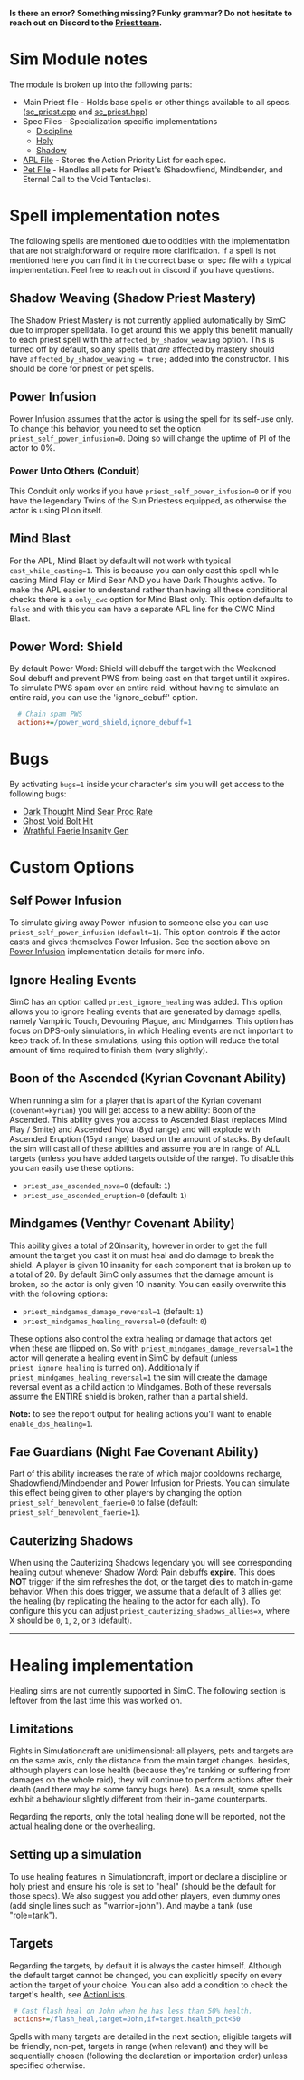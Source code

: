 **Is there an error? Something missing? Funky grammar? Do not hesitate to reach out on Discord to the [Priest team](https://github.com/orgs/simulationcraft/teams/priest/members).**

# Sim Module notes
The module is broken up into the following parts:
- Main Priest file - Holds base spells or other things available to all specs. ([sc_priest.cpp](https://github.com/simulationcraft/simc/blob/shadowlands/engine/class_modules/priest/sc_priest.cpp) and [sc_priest.hpp](https://github.com/simulationcraft/simc/blob/shadowlands/engine/class_modules/priest/sc_priest.hpp))
- Spec Files - Specialization specific implementations
  - [Discipline](https://github.com/simulationcraft/simc/blob/shadowlands/engine/class_modules/priest/sc_priest_discipline.cpp)
  - [Holy](https://github.com/simulationcraft/simc/blob/shadowlands/engine/class_modules/priest/sc_priest_holy.cpp)
  - [Shadow](https://github.com/simulationcraft/simc/blob/shadowlands/engine/class_modules/priest/sc_priest_shadow.cpp)
- [APL File](https://github.com/simulationcraft/simc/blob/shadowlands/engine/class_modules/apl/apl_priest.cpp) - Stores the Action Priority List for each spec.
- [Pet File](https://github.com/simulationcraft/simc/blob/shadowlands/engine/class_modules/priest/sc_priest_pets.cpp) - Handles all pets for Priest's (Shadowfiend, Mindbender, and Eternal Call to the Void Tentacles).

# Spell implementation notes
The following spells are mentioned due to oddities with the implementation that are not straightforward or require more clarification. If a spell is not mentioned here you can find it in the correct base or spec file with a typical implementation. Feel free to reach out in discord if you have questions.

## Shadow Weaving (Shadow Priest Mastery)
The Shadow Priest Mastery is not currently applied automatically by SimC due to improper spelldata. To get around this we apply this benefit manually to each priest spell with the `affected_by_shadow_weaving` option. This is turned off by default, so any spells that _are_ affected by mastery should have `affected_by_shadow_weaving = true;` added into the constructor. This should be done for priest or pet spells.

## Power Infusion
Power Infusion assumes that the actor is using the spell for its self-use only. To change this behavior, you need to set the option `priest_self_power_infusion=0`. Doing so will change the uptime of PI of the actor to 0%.

### Power Unto Others (Conduit)
This Conduit only works if you have `priest_self_power_infusion=0` or if you have the legendary Twins of the Sun Priestess equipped, as otherwise the actor is using PI on itself.

## Mind Blast
For the APL, Mind Blast by default will not work with typical `cast_while_casting=1`. This is because you can only cast this spell while casting Mind Flay or Mind Sear AND you have Dark Thoughts active. To make the APL easier to understand rather than having all these conditional checks there is a `only_cwc` option for Mind Blast only. This option defaults to `false` and with this you can have a separate APL line for the CWC Mind Blast.

## Power Word: Shield
By default Power Word: Shield will debuff the target with the Weakened Soul debuff and prevent PWS from being cast on that target until it expires. To simulate PWS spam over an entire raid, without having to simulate an entire raid, you can use the 'ignore\_debuff' option.
```ini
  # Chain spam PWS
  actions+=/power_word_shield,ignore_debuff=1
```

# Bugs
By activating `bugs=1` inside your character's sim you will get access to the following bugs:
- [Dark Thought Mind Sear Proc Rate](https://github.com/WarcraftPriests/sl-shadow-priest/issues/101)
- [Ghost Void Bolt Hit](https://github.com/SimCMinMax/WoW-BugTracker/issues/678)
- [Wrathful Faerie Insanity Gen](https://github.com/SimCMinMax/WoW-BugTracker/issues/777)

# Custom Options
## Self Power Infusion
To simulate giving away Power Infusion to someone else you can use `priest_self_power_infusion` (`default=1`). This option controls if the actor casts and gives themselves Power Infusion. See the section above on [Power Infusion](Priests#power-infusion) implementation details for more info.

## Ignore Healing Events
SimC has an option called `priest_ignore_healing` was added. This option allows you to ignore healing events that are generated by damage spells, namely Vampiric Touch, Devouring Plague, and Mindgames. This option has focus on DPS-only simulations, in which Healing events are not important to keep track of. In these simulations, using this option will reduce the total amount of time required to finish them (very slightly).

## Boon of the Ascended (Kyrian Covenant Ability)
When running a sim for a player that is apart of the Kyrian covenant (`covenant=kyrian`) you will get access to a new ability: Boon of the Ascended. This ability gives you access to Ascended Blast (replaces Mind Flay / Smite) and Ascended Nova (8yd range) and will explode with Ascended Eruption (15yd range) based on the amount of stacks. By default the sim will cast all of these abilities and assume you are in range of ALL targets (unless you have added targets outside of the range). To disable this you can easily use these options:

- `priest_use_ascended_nova=0` (default: `1`)
- `priest_use_ascended_eruption=0` (default: `1`)

## Mindgames (Venthyr Covenant Ability)
This ability gives a total of 20insanity, however in order to get the full amount the target you cast it on must heal and do damage to break the shield. A player is given 10 insanity for each component that is broken up to a total of 20. By default SimC only assumes that the damage amount is broken, so the actor is only given 10 insanity. You can easily overwrite this with the following options:

- `priest_mindgames_damage_reversal=1` (default: `1`)
- `priest_mindgames_healing_reversal=0` (default: `0`)

These options also control the extra healing or damage that actors get when these are flipped on. So with `priest_mindgames_damage_reversal=1` the actor will generate a healing event in SimC by default (unless `priest_ignore_healing` is turned on). Additionally if `priest_mindgames_healing_reversal=1` the sim will create the damage reversal event as a child action to Mindgames. Both of these reversals assume the ENTIRE shield is broken, rather than a partial shield.

**Note:** to see the report output for healing actions you'll want to enable `enable_dps_healing=1`.

## Fae Guardians (Night Fae Covenant Ability)
Part of this ability increases the rate of which major cooldowns recharge, Shadowfiend/Mindbender and Power Infusion for Priests. You can simulate this effect being given to other players by changing the option `priest_self_benevolent_faerie=0` to false (default: `priest_self_benevolent_faerie=1`). 

## Cauterizing Shadows
When using the Cauterizing Shadows legendary you will see corresponding healing output whenever Shadow Word: Pain debuffs **expire**. This does **NOT** trigger if the sim refreshes the dot, or the target dies to match in-game behavior. When this does trigger, we assume that a default of 3 allies get the healing (by replicating the healing to the actor for each ally). To configure this you can adjust `priest_cauterizing_shadows_allies=x`, where X should be `0`, `1`, `2`, or `3` (default).

***

# Healing implementation
Healing sims are not currently supported in SimC. The following section is leftover from the last time this was worked on.

## Limitations
Fights in Simulationcraft are unidimensional: all players, pets and targets are on the same axis, only the distance from the main target changes. besides, although players can lose health (because they're tanking or suffering from damages on the whole raid), they will continue to perform actions after their death (and there may be some fancy bugs here). As a result, some spells exhibit a behaviour slightly different from their in-game counterparts.

Regarding the reports, only the total healing done will be reported, not the actual healing done or the overhealing.

## Setting up a simulation
To use healing features in Simulationcraft, import or declare a discipline or holy priest and ensure his role is set to "heal" (should be the default for those specs). We also suggest you add other players, even dummy ones (add single lines such as "warrior=john"). And maybe a tank (use "role=tank").

## Targets
Regarding the targets, by default it is always the caster himself. Although the default target cannot be changed, you can explicitly specify on every action the target of your choice. You can also add a condition to check the target's health, see [ActionLists](ActionLists).
```ini
 # Cast flash heal on John when he has less than 50% health.
 actions+=/flash_heal,target=John,if=target.health_pct<50
```

Spells with many targets are detailed in the next section; eligible targets will be friendly, non-pet, targets in range (when relevant) and they will be sequentially chosen (following the declaration or importation order) unless specified otherwise.